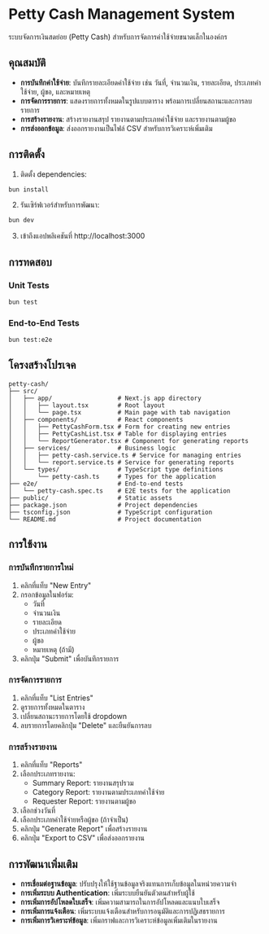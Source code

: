 # Petty Cash Management System

ระบบจัดการเงินสดย่อย (Petty Cash) สำหรับการจัดการค่าใช้จ่ายขนาดเล็กในองค์กร

## คุณสมบัติ

- **การบันทึกค่าใช้จ่าย**: บันทึกรายละเอียดค่าใช้จ่าย เช่น วันที่, จำนวนเงิน, รายละเอียด, ประเภทค่าใช้จ่าย, ผู้ขอ, และหมายเหตุ
- **การจัดการรายการ**: แสดงรายการทั้งหมดในรูปแบบตาราง พร้อมการเปลี่ยนสถานะและการลบรายการ
- **การสร้างรายงาน**: สร้างรายงานสรุป รายงานตามประเภทค่าใช้จ่าย และรายงานตามผู้ขอ
- **การส่งออกข้อมูล**: ส่งออกรายงานเป็นไฟล์ CSV สำหรับการวิเคราะห์เพิ่มเติม

## การติดตั้ง

1. ติดตั้ง dependencies:
```bash
bun install
```

2. รันเซิร์ฟเวอร์สำหรับการพัฒนา:
```bash
bun dev
```

3. เข้าถึงแอปพลิเคชันที่ http://localhost:3000

## การทดสอบ

### Unit Tests
```bash
bun test
```

### End-to-End Tests
```bash
bun test:e2e
```

## โครงสร้างโปรเจค

```
petty-cash/
├── src/
│   ├── app/                  # Next.js app directory
│   │   ├── layout.tsx        # Root layout
│   │   └── page.tsx          # Main page with tab navigation
│   ├── components/           # React components
│   │   ├── PettyCashForm.tsx # Form for creating new entries
│   │   ├── PettyCashList.tsx # Table for displaying entries
│   │   └── ReportGenerator.tsx # Component for generating reports
│   ├── services/             # Business logic
│   │   ├── petty-cash.service.ts # Service for managing entries
│   │   └── report.service.ts # Service for generating reports
│   └── types/                # TypeScript type definitions
│       └── petty-cash.ts     # Types for the application
├── e2e/                      # End-to-end tests
│   └── petty-cash.spec.ts    # E2E tests for the application
├── public/                   # Static assets
├── package.json              # Project dependencies
├── tsconfig.json             # TypeScript configuration
└── README.md                 # Project documentation
```

## การใช้งาน

### การบันทึกรายการใหม่
1. คลิกที่แท็บ "New Entry"
2. กรอกข้อมูลในฟอร์ม:
   - วันที่
   - จำนวนเงิน
   - รายละเอียด
   - ประเภทค่าใช้จ่าย
   - ผู้ขอ
   - หมายเหตุ (ถ้ามี)
3. คลิกปุ่ม "Submit" เพื่อบันทึกรายการ

### การจัดการรายการ
1. คลิกที่แท็บ "List Entries"
2. ดูรายการทั้งหมดในตาราง
3. เปลี่ยนสถานะรายการโดยใช้ dropdown
4. ลบรายการโดยคลิกปุ่ม "Delete" และยืนยันการลบ

### การสร้างรายงาน
1. คลิกที่แท็บ "Reports"
2. เลือกประเภทรายงาน:
   - Summary Report: รายงานสรุปรวม
   - Category Report: รายงานตามประเภทค่าใช้จ่าย
   - Requester Report: รายงานตามผู้ขอ
3. เลือกช่วงวันที่
4. เลือกประเภทค่าใช้จ่ายหรือผู้ขอ (ถ้าจำเป็น)
5. คลิกปุ่ม "Generate Report" เพื่อสร้างรายงาน
6. คลิกปุ่ม "Export to CSV" เพื่อส่งออกรายงาน

## การพัฒนาเพิ่มเติม

- **การเชื่อมต่อฐานข้อมูล**: ปรับปรุงให้ใช้ฐานข้อมูลจริงแทนการเก็บข้อมูลในหน่วยความจำ
- **การเพิ่มระบบ Authentication**: เพิ่มระบบยืนยันตัวตนสำหรับผู้ใช้
- **การเพิ่มการอัปโหลดใบเสร็จ**: เพิ่มความสามารถในการอัปโหลดและแนบใบเสร็จ
- **การเพิ่มการแจ้งเตือน**: เพิ่มระบบแจ้งเตือนสำหรับการอนุมัติและการปฏิเสธรายการ
- **การเพิ่มการวิเคราะห์ข้อมูล**: เพิ่มกราฟและการวิเคราะห์ข้อมูลเพิ่มเติมในรายงาน

